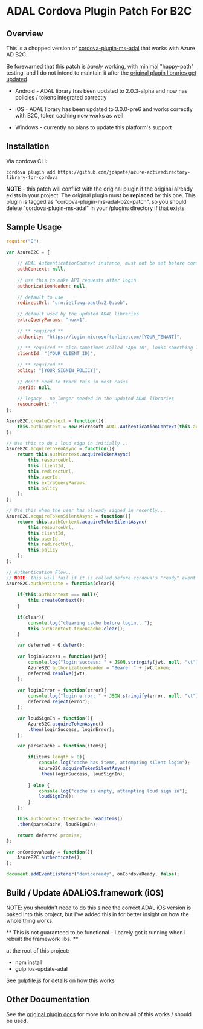 # ADAL Cordova Plugin Patch For B2C

## Overview

This is a chopped version of [cordova-plugin-ms-adal](https://github.com/AzureAD/azure-activedirectory-library-for-cordova) that works with Azure AD B2C.

Be forewarned that this patch is _barely_ working, with minimal "happy-path" testing, and I do not intend to maintain it after the [original plugin libraries get updated](https://github.com/AzureAD/azure-activedirectory-library-for-cordova/issues/85#issuecomment-240819239).

- Android - ADAL library has been updated to 2.0.3-alpha and now has policies / tokens integrated correctly

- iOS - ADAL library has been updated to 3.0.0-pre6 and works correctly with B2C, token caching now works as well

- Windows - currently no plans to update this platform's support

## Installation

Via cordova CLI:

```
cordova plugin add https://github.com/jospete/azure-activedirectory-library-for-cordova
```

**NOTE** - this patch will conflict with the original plugin if the original already exists in your project. The original plugin must be **replaced** by this one. This plugin is tagged as "cordova-plugin-ms-adal-b2c-patch", so you should delete "cordova-plugin-ms-adal" in your /plugins directory if that exists.

## Sample Usage

```javascript
require("Q");

var AzureB2C = {
    
    // ADAL AuthenticationContext instance, must not be set before cordova is ready
    authContext: null,
    
    // use this to make API requests after login
    authorizationHeader: null,
    
    // default to use
    redirectUrl: "urn:ietf:wg:oauth:2.0:oob",
    
    // default used by the updated ADAL libraries
    extraQueryParams: "nux=1",
    
    // ** required **
    authority: "https://login.microsoftonline.com/[YOUR_TENANT]",
    
    // ** required ** also sometimes called "App ID", looks something like this: f6dad784-f7d3-****-92bd-******
    clientId: "[YOUR_CLIENT_ID]",
    
    // ** required **
    policy: "[YOUR_SIGNIN_POLICY]",
    
    // don't need to track this in most cases
    userId: null,
    
    // legacy - no longer needed in the updated ADAL libraries
    resourceUrl: ""
};

AzureB2C.createContext = function(){
    this.authContext = new Microsoft.ADAL.AuthenticationContext(this.authority);
};

// Use this to do a loud sign in initially...
AzureB2C.acquireTokenAsync = function(){
    return this.authContext.acquireTokenAsync(
        this.resourceUrl,
        this.clientId,
        this.redirectUrl,
        this.userId,
        this.extraQueryParams,
        this.policy
    );
};

// Use this when the user has already signed in recently...
AzureB2C.acquireTokenSilentAsync = function(){
    return this.authContext.acquireTokenSilentAsync(
        this.resourceUrl,
        this.clientId,
        this.userId,
        this.redirectUrl,
        this.policy
    );
};

// Authentication Flow...
// NOTE: this will fail if it is called before cordova's "ready" event
AzureB2C.authenticate = function(clear){
    
    if(this.authContext === null){
        this.createContext();
    }
    
    if(clear){
        console.log("clearing cache before login...");
        this.authContext.tokenCache.clear();
    }

    var deferred = Q.defer();
    
    var loginSuccess = function(jwt){
        console.log("login success: " + JSON.stringify(jwt, null, "\t"));
        AzureB2C.authorizationHeader = "Bearer " + jwt.token;
        deferred.resolve(jwt);
    };
    
    var loginError = function(error){
        console.log("login error: " + JSON.stringify(error, null, "\t"));
        deferred.reject(error);
    };

    var loudSignIn = function(){
        AzureB2C.acquireTokenAsync()
        .then(loginSuccess, loginError);
    };

    var parseCache = function(items){

        if(items.length > 0){
            console.log("cache has items, attempting silent login");
            AzureB2C.acquireTokenSilentAsync()
            .then(loginSuccess, loudSignIn);
            
        } else {
            console.log("cache is empty, attempting loud sign in");
            loudSignIn(); 
        }
    };

    this.authContext.tokenCache.readItems()
    .then(parseCache, loudSignIn);

    return deferred.promise;
};

var onCordovaReady = function(){
    AzureB2C.authenticate();
};

document.addEventListener("deviceready", onCordovaReady, false);

```

## Build / Update ADALiOS.framework (iOS)

NOTE: you shouldn't need to do this since the correct ADAL iOS version is
baked into this project, but I've added this in for better insight on how the whole thing works.

** This is not guaranteed to be functional - I barely got it running when I rebuilt the framework libs. **

at the root of this project:
- npm install
- gulp ios-update-adal

See gulpfile.js for details on how this works

## Other Documentation

See the [original plugin docs](https://github.com/AzureAD/azure-activedirectory-library-for-cordova/blob/master/README.md) for more info on how all of this works / should be used.
